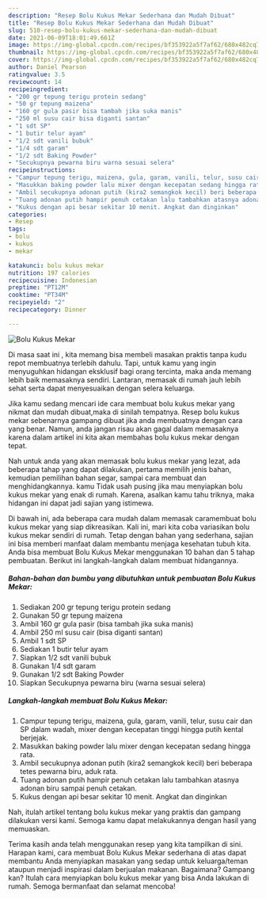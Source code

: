 ```yaml
---
description: "Resep Bolu Kukus Mekar Sederhana dan Mudah Dibuat"
title: "Resep Bolu Kukus Mekar Sederhana dan Mudah Dibuat"
slug: 510-resep-bolu-kukus-mekar-sederhana-dan-mudah-dibuat
date: 2021-06-09T18:01:49.661Z
image: https://img-global.cpcdn.com/recipes/bf353922a5f7af62/680x482cq70/bolu-kukus-mekar-foto-resep-utama.jpg
thumbnail: https://img-global.cpcdn.com/recipes/bf353922a5f7af62/680x482cq70/bolu-kukus-mekar-foto-resep-utama.jpg
cover: https://img-global.cpcdn.com/recipes/bf353922a5f7af62/680x482cq70/bolu-kukus-mekar-foto-resep-utama.jpg
author: Daniel Pearson
ratingvalue: 3.5
reviewcount: 14
recipeingredient:
- "200 gr tepung terigu protein sedang"
- "50 gr tepung maizena"
- "160 gr gula pasir bisa tambah jika suka manis"
- "250 ml susu cair bisa diganti santan"
- "1 sdt SP"
- "1 butir telur ayam"
- "1/2 sdt vanili bubuk"
- "1/4 sdt garam"
- "1/2 sdt Baking Powder"
- "Secukupnya pewarna biru warna sesuai selera"
recipeinstructions:
- "Campur tepung terigu, maizena, gula, garam, vanili, telur, susu cair dan SP dalam wadah, mixer dengan kecepatan tinggi hingga putih kental berjejak."
- "Masukkan baking powder lalu mixer dengan kecepatan sedang hingga rata."
- "Ambil secukupnya adonan putih (kira2 semangkok kecil) beri beberapa tetes pewarna biru, aduk rata."
- "Tuang adonan putih hampir penuh cetakan lalu tambahkan atasnya adonan biru sampai penuh cetakan."
- "Kukus dengan api besar sekitar 10 menit. Angkat dan dinginkan"
categories:
- Resep
tags:
- bolu
- kukus
- mekar

katakunci: bolu kukus mekar 
nutrition: 197 calories
recipecuisine: Indonesian
preptime: "PT12M"
cooktime: "PT34M"
recipeyield: "2"
recipecategory: Dinner

---
```



![Bolu Kukus Mekar](https://img-global.cpcdn.com/recipes/bf353922a5f7af62/680x482cq70/bolu-kukus-mekar-foto-resep-utama.jpg)

Di masa  saat ini , kita memang bisa membeli masakan praktis tanpa kudu repot membuatnya terlebih dahulu. Tapi, untuk kamu yang ingin menyuguhkan hidangan eksklusif bagi orang tercinta, maka anda memang lebih baik memasaknya sendiri. Lantaran, memasak di rumah jauh lebih sehat serta dapat menyesuaikan dengan selera keluarga.

Jika kamu sedang mencari ide cara membuat bolu kukus mekar yang nikmat dan mudah dibuat,maka di sinilah tempatnya. Resep bolu kukus mekar  sebenarnya gampang dibuat jika anda membuatnya dengan cara yang benar. Namun, anda jangan risau akan gagal dalam memasaknya 
karena dalam artikel ini kita akan membahas bolu kukus mekar dengan tepat.  



Nah untuk anda yang akan memasak bolu kukus mekar yang lezat, ada beberapa tahap yang dapat dilakukan, pertama memilih jenis bahan, kemudian pemilihan bahan segar, sampai cara membuat dan menghidangkannya. kamu Tidak usah pusing jika mau menyiapkan bolu kukus mekar yang enak di rumah. Karena, asalkan kamu  tahu triknya, maka hidangan ini dapat jadi sajian yang istimewa.

Di bawah ini, ada beberapa cara mudah dalam memasak caramembuat bolu kukus mekar yang siap dikreasikan. Kali ini, mari kita coba variasikan bolu kukus mekar sendiri di rumah. Tetap dengan bahan yang sederhana, sajian ini bisa memberi manfaat dalam membantu menjaga kesehatan tubuh kita. Anda bisa membuat Bolu Kukus Mekar menggunakan 10 bahan dan 5 tahap pembuatan. Berikut ini langkah-langkah dalam membuat hidangannya.

<!--inarticleads1-->

##### Bahan-bahan dan bumbu yang dibutuhkan untuk pembuatan Bolu Kukus Mekar:

1. Sediakan 200 gr tepung terigu protein sedang
1. Gunakan 50 gr tepung maizena
1. Ambil 160 gr gula pasir (bisa tambah jika suka manis)
1. Ambil 250 ml susu cair (bisa diganti santan)
1. Ambil 1 sdt SP
1. Sediakan 1 butir telur ayam
1. Siapkan 1/2 sdt vanili bubuk
1. Gunakan 1/4 sdt garam
1. Gunakan 1/2 sdt Baking Powder
1. Siapkan Secukupnya pewarna biru (warna sesuai selera)




<!--inarticleads2-->

##### Langkah-langkah membuat Bolu Kukus Mekar:

1. Campur tepung terigu, maizena, gula, garam, vanili, telur, susu cair dan SP dalam wadah, mixer dengan kecepatan tinggi hingga putih kental berjejak.
1. Masukkan baking powder lalu mixer dengan kecepatan sedang hingga rata.
1. Ambil secukupnya adonan putih (kira2 semangkok kecil) beri beberapa tetes pewarna biru, aduk rata.
1. Tuang adonan putih hampir penuh cetakan lalu tambahkan atasnya adonan biru sampai penuh cetakan.
1. Kukus dengan api besar sekitar 10 menit. Angkat dan dinginkan




Nah, itulah artikel tentang  bolu kukus mekar  yang praktis dan gampang dilakukan versi kami. Semoga kamu dapat melakukannya dengan hasil yang memuaskan. 

Terima kasih anda telah menggunakan resep yang kita tampilkan di sini. Harapan kami, cara membuat  Bolu Kukus Mekar sederhana di atas dapat membantu Anda menyiapkan masakan yang sedap untuk keluarga/teman ataupun menjadi inspirasi dalam berjualan makanan. Bagaimana? Gampang kan? Itulah cara menyiapkan bolu kukus mekar yang bisa Anda lakukan di rumah. Semoga bermanfaat dan selamat mencoba!

